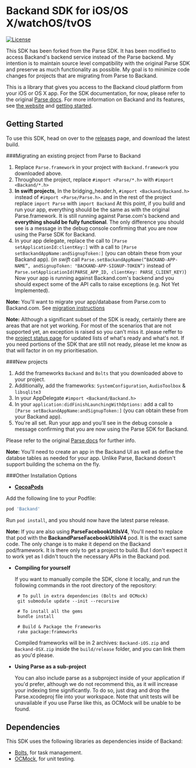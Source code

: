 # Backand SDK for iOS/OS X/watchOS/tvOS

[![License][license-svg]][license-link]

This SDK has been forked from the Parse SDK. It has been modified to access Backand's backend service instead of the Parse backend. My intention is to maintain source level compatibility with the original Parse SDK and preserve as much functionality as possible. My goal is to minimize code changes for projects that are migrating from Parse to Backand.

This is a library that gives you access to the Backand cloud platform from your iOS or OS X app.
For the SDK documentation, for now, please refer to the original [Parse docs][Parse Docs].
For more information on Backand and its features, see [the website][Backand.com] and [getting started][docs].

## Getting Started

To use this SDK, head on over to the [releases][releases] page, and download the latest build.

###Migrating an existing project from Parse to Backand
1. Replace `Parse.framework` in your project with `Backand.framework` you downloaded above.
2. Throughout the project, replace `#import <Parse/*.h>` with `#import <Backand/*.h>`
3. **In swift projects**, In the bridging_header.h, `#import <Backand/Backand.h>` instead of `#import <Parse/Parse.h>`. and in the rest of the project replace `import Parse` with `import Backand`
At this point, if you build and run your app, everything should be the same as with the original Parse.framework. It is still running against Parse.com's backend and **everything should be fully functional**. The only difference you should see is a message in the debug console confirming that you are now using the Parse SDK for Backand.
4. In your app delegate, replace the call to `[Parse setApplicationId:clientKey:]` with a call to `[Parse setBackandAppName:andSignupToken:]`  (you can obtain these from your Backand app). (*in swift* call `Parse.setBackandAppName(“BACKAND-APP-NAME”, andSignupToken: "BACKAND-APP-SIGNUP-TOKEN”)` instead of `Parse.setApplicationId(PARSE_APP_ID, clientKey: PARSE_CLIENT_KEY)`)
Now your app is running against Backand.com's backend and you should expect some of the API calls to raise exceptions (e.g. Not Yet Implemented).

**Note:** You'll want to migrate your app/database from Parse.com to Backand.com. See [migration instructions][migration]

**Note:** Although a significant subset of the SDK is ready, certainly there are areas that are not yet working. For most of the scenarios that are not supported yet, an exception is raised so you can't miss it. please reffer to the [project status page][status page] for updated lists of what's ready and what's not. If you need portions of the SDK that are still not ready, please let me know as that will factor in on my prioritiesation.

###New projects
1. Add the frameworks `Backand` and `Bolts` that you downloaded above to your project.
2. Additionally, add the frameworks: `SystemConfiguration`, `AudioToolbox` & `libsqlite3`
3. In your AppDelegate `#import <Backand/Backand.h>` 
4. In your `application:didFinishLaunchingWithOptions:` add a call to `[Parse setBackandAppName:andSignupToken:]`  (you can obtain these from your Backand app).
5. You're all set. Run your app and you'll see in the debug console a message confirming that you are now using the Parse SDK for Backand.

Please refer to the original [Parse docs][Parse Docs] for further info.

**Note:** You'll need to create an app in the Backand UI as well as define the databse tables as needed for your app. Unlike Parse, Backand doesn't support building the schema on the fly.

###Other Installation Options

 - **[CocoaPods](https://cocoapods.org)**

  Add the following line to your Podfile:
  ```ruby
  pod 'Backand'
  ```
  Run `pod install`, and you should now have the latest parse release.
   

**Note:** If you are also using **ParseFacebookUtilsV4**, You'll need to replace that pod with the **BackandParseFacebookUtilsV4** pod. It is the exact same code. The only change is to make it depend on the Backand pod/framework. It is there only to get a project to build. But I don't expect it to work yet as I didn't touch the necessary APIs in the Backand pod.


 - **Compiling for yourself**

    If you want to manually compile the SDK, clone it locally, and run the following commands in the root directory of the repository:

        # To pull in extra dependencies (Bolts and OCMock)
        git submodule update --init --recursive

        # To install all the gems
        bundle install

        # Build & Package the Frameworks
        rake package:frameworks

    Compiled frameworks will be in 2 archives: `Backand-iOS.zip` and `Backand-OSX.zip` inside the `build/release` folder, and you can link them as you'd please.

 - **Using Parse as a sub-project**

    You can also include parse as a subproject inside of your application if you'd prefer, although we do not recommend this, as it will increase your indexing time significantly. To do so, just drag and drop the Parse.xcodeproj file into your workspace. Note that unit tests will be unavailable if you use Parse like this, as OCMock will be unable to be found.

## Dependencies

This SDK uses the following libraries as dependencies inside of Backand:

 - [Bolts][bolts-framework], for task management.
 - [OCMock][ocmock-framework], for unit testing.

 [Parse Docs]: https://parse.com/docs/ios/guide
 [Backand.com]: https://www.backand.com/
 [migration]: https://www.backand.com/parse-alternative/
 [docs]: http://docs.backand.com/en/latest/index.html
 [comparison]: https://www.backand.com/iOS-sdk-parse-comparison
 [ios SDK documentation]: http://docs.backand.com/en/latest/index.html
 [status page]: https://github.com/Juddster/Backand-Parse-SDK-iOS-OSX/wiki/Status
 
 [releases]: https://github.com/backand/Backand-SDK-iOS-OSX/releases

 [bolts-framework]: https://github.com/BoltsFramework/Bolts-iOS
 [ocmock-framework]: http://ocmock.org

 [license-svg]: https://img.shields.io/badge/license-BSD-lightgrey.svg
 [license-link]: https://github.com/ParsePlatform/Parse-SDK-iOS-OSX/blob/master/LICENSE

